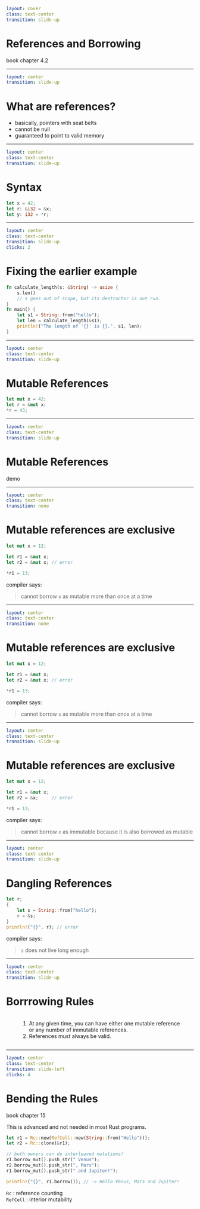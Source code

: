 ```yaml
layout: cover
class: text-center
transition: slide-up
```

# References and Borrowing

book chapter 4.2

<Nr />

---

```yaml
layout: center
transition: slide-up
```

# What are references?

- basically, pointers with seat belts
- cannot be null
- guaranteed to point to valid memory

<Nr />

---

```yaml
layout: center
class: text-center
transition: slide-up
```

# Syntax

```rust
let x = 42;
let r: &i32 = &x;
let y: i32 = *r;
```

<div
    style="background-color: red"
    class="h-0.8 rounded absolute top-77.5 left-124 w-10"
></div>
<div
    style="background-color: red"
    class="h-0.8 rounded absolute top-77.5 left-141 w-5"
></div>
<div
    style="background-color: red"
    class="h-0.8 rounded absolute top-83.5 left-138 w-4"
></div>

<Nr />

---

```yaml
layout: center
class: text-center
transition: slide-up
clicks: 2
```

# Fixing the earlier example

```rust {1,7|2-3|all}
fn calculate_length(s: &String) -> usize {
    s.len()
    // s goes out of scope, but its destructor is not run.
}
fn main() {
    let s1 = String::from("hello");
    let len = calculate_length(&s1);
    println!("The length of '{}' is {}.", s1, len);
}
```

<div
    style="background-color: red"
    class="h-0.8 rounded absolute top-54 left-112 w-3"
    v-click="[0,1]"
></div>
<div
    style="background-color: red"
    class="h-0.8 rounded absolute top-90 left-132 w-3"
    v-click="[0,1]"
></div>

<Nr />

---

```yaml
layout: center
class: text-center
transition: slide-up
```

# Mutable References

```rust
let mut x = 42;
let r = &mut x;
*r = 43;
```

<div
    style="background-color: red"
    class="h-0.8 rounded absolute top-78 left-114 w-11"
></div>

<Nr />

---

```yaml
layout: center
class: text-center
transition: slide-up
```

# Mutable References

demo

<Nr />

---

```yaml
layout: center
class: text-center
transition: none
```

# Mutable references are exclusive

```rust
let mut x = 12;

let r1 = &mut x;
let r2 = &mut x; // error

*r1 = 13;
```

compiler says:

> cannot borrow `x` as mutable more than once at a time

<Nr />

---

```yaml
layout: center
class: text-center
transition: none
```

# Mutable references are exclusive

```rust {4}
let mut x = 12;

let r1 = &mut x;
let r2 = &mut x; // error

*r1 = 13;
```

compiler says:

> cannot borrow `x` as mutable more than once at a time

<Nr />

---

```yaml
layout: center
class: text-center
transition: slide-up
```

# Mutable references are exclusive

```rust {4}
let mut x = 12;

let r1 = &mut x;
let r2 = &x;     // error

*r1 = 13;
```

compiler says:

> cannot borrow `x` as immutable because it is also borrowed as mutable

<Nr />

---

```yaml
layout: center
class: text-center
transition: slide-up
```

# Dangling References

```rust
let r;
{
    let s = String::from("hello");
    r = &s;
}
println!("{}", r); // error
```

compiler says:

> `s` does not live long enough

<Nr />

---

```yaml
layout: center
class: text-center
transition: slide-up
```

# Borrrowing Rules

<div style="display: flex">
  <div style="flex-grow: 1"></div>
  <div style="text-align: left">
    <ol>
      <li>At any given time, you can have either one mutable reference<br/>
          or any number of immutable references.</li>
      <li>References must always be valid.</li>
    </ol>
  </div>
  <div style="flex-grow: 1"></div>
</div>

<Nr />

---

```yaml
layout: center
class: text-center
transition: slide-left
clicks: 4
```

# Bending the Rules

book chapter 15

This is advanced and not needed in most Rust programs.

```rust {0|1|2|4-7|all}
let r1 = Rc::new(RefCell::new(String::from("Hello")));
let r2 = Rc::clone(&r1);

// both owners can do interleaved mutations!
r1.borrow_mut().push_str(" Venus");
r2.borrow_mut().push_str(", Mars");
r1.borrow_mut().push_str(" and Jupiter!");

println!("{}", r1.borrow()); // -> Hello Venus, Mars and Jupiter!
```

`Rc` : reference counting\
`RefCell` : interior mutability

<div
    style="background-color: red"
    class="h-0.8 rounded absolute top-77 left-47 w-5"
    v-click="[3,4]"
></div>
<div
    style="background-color: red"
    class="h-0.8 rounded absolute top-83 left-47 w-5"
    v-click="[3,4]"
></div>
<div
    style="background-color: red"
    class="h-0.8 rounded absolute top-89 left-47 w-5"
    v-click="[3,4]"
></div>
